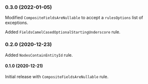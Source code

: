 ### 0.3.0 (2022-01-05)

Modified `CompositeFieldsAreNullable` to accept a `rulesOptions` list of exceptions.

Added `FieldsCamelCasedOptionalStartingUnderscore` rule.

### 0.2.0 (2020-12-23)

Added `NodesContainEntityId` rule.

#### 0.1.0 (2020-12-21)

Initial release with `CompositeFieldsAreNullable` rule.
